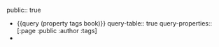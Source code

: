 public:: true

- {{query (property tags book)}}
  query-table:: true
  query-properties:: [:page :public :author :tags]
-